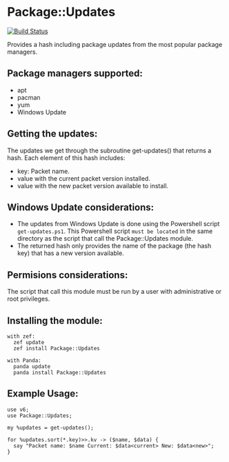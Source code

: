 # Package::Updates
[![Build Status](https://travis-ci.org/ramiroencinas/perl6-Package-Updates.svg?branch=master)](https://travis-ci.org/ramiroencinas/perl6-Package-Updates)

Provides a hash including package updates from the most popular package managers.

## Package managers supported: ##
* apt
* pacman
* yum
* Windows Update

## Getting the updates: ##
The updates we get through the subroutine get-updates() that returns a hash. Each element of this hash includes:

* key: Packet name.
* value <current> with the current packet version installed.
* value <new> with the new packet version available to install.

## Windows Update considerations: ##
* The updates from Windows Update is done using the Powershell script `get-updates.ps1`. This Powershell script `must be located` in the same directory as the script that call the Package::Updates module.
* The returned hash only provides the name of the package (the hash key) that has a new version available.

## Permisions considerations: ##
The script that call this module must be run by a user with administrative or root privileges.

## Installing the module: ##
    with zef:
      zef update
      zef install Package::Updates

    with Panda:
      panda update
      panda install Package::Updates

## Example Usage: ##
    use v6;
    use Package::Updates;

    my %updates = get-updates();

    for %updates.sort(*.key)>>.kv -> ($name, $data) {
      say "Packet name: $name Current: $data<current> New: $data<new>";
    }
